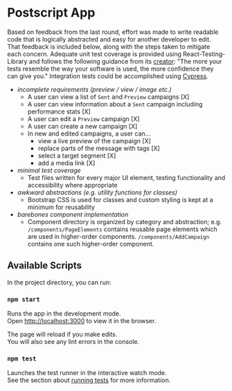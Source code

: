 # Postscript App

Based on feedback from the last round, effort was made to write readable code that is logically abstracted and easy for another developer to edit. That feedback is included below, along with the steps taken to mitigate each concern.
Adequate unit test coverage is provided using React-Testing-Library and follows the following guidance from its [creator](https://twitter.com/kentcdodds/status/977018512689455106): "The more your tests resemble the way your software is used, the more confidence they can give you."
Integration tests could be accomplished using [Cypress](https://www.cypress.io).

- _incomplete requirements (preview / view / image etc.)_
  - A user can view a list of `Sent` and `Preview` campaigns [X]
  - A user can view information about a `Sent` campaign including performance stats [X]
  - A user can edit a `Preview` campaign [X]
  - A user can create a new campaign [X]
  - In new and edited campaigns, a user can...
    - view a live preview of the campaign [X]
    - replace parts of the message with tags [X]
    - select a target segment [X]
    - add a media link [X]
- _minimal test coverage_
  - Test files written for every major UI element, testing functionality and accessibility where appropriate
- _awkward abstractions (e.g. utility functions for classes)_
  - Bootstrap CSS is used for classes and custom styling is kept at a minimum for reusability
- _barebones component implementation_
  - Component directory is organized by category and abstraction; e.g. `/components/PageElements` contains reusable page elements which are used in higher-order components. `/components/AddCampaign` contains one such higher-order component.

## Available Scripts

In the project directory, you can run:

### `npm start`

Runs the app in the development mode.<br />
Open [http://localhost:3000](http://localhost:3000) to view it in the browser.

The page will reload if you make edits.<br />
You will also see any lint errors in the console.

### `npm test`

Launches the test runner in the interactive watch mode.<br />
See the section about [running tests](https://facebook.github.io/create-react-app/docs/running-tests) for more information.
